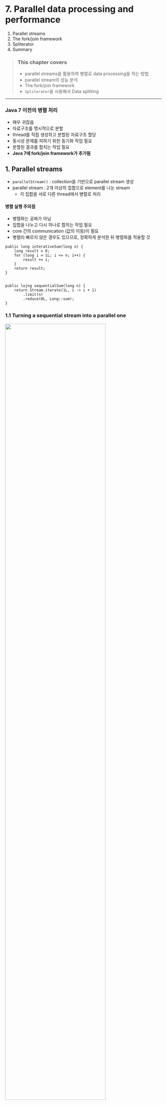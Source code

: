 # 7. Parallel data processing and performance

1. Parallel streams
2. The fork/join framework
3. Spliterator
4. Summary

> ### This chapter covers
>
> - parallel streams을 활용하여 병렬로 data processing을 하는 방법
> - parallel stream의 성능 분석
> - The fork/join framework
> - `Spliterator`을 사용해서 Data splitting

---

### Java 7 이전의 병렬 처리

- 매우 귀찮음
- 자료구조를 명시적으로 분할
- thread를 직접 생성하고 분할된 자료구조 할당
- 동시성 문제를 피하기 위한 동기화 작업 필요
- 분할된 결과를 합치는 작업 필요
- **Java 7에 fork/join framework가 추가됨**

## 1. Parallel streams

- `parallelStream()` : collection을 기반으로 parallel stream 생성
- parallel stream : 2개 이상의 집합으로 element를 나눈 stream
    - 각 집합을 서로 다른 thread에서 병렬로 처리

#### 병렬 실행 주의점

- 병렬화는 공짜가 아님
- 집합을 나누고 다시 하나로 합치는 작업 필요
- core 간의 communication (값의 이동)이 필요
- 병렬리 빠르지 않은 경우도 있으므로, 정확하게 분석한 뒤 병렬화를 적용할 것

````
public long interativeSum(long n) {
    long result = 0;
    for (long i = 1L; i <= n; i++) {
        result += i;
    }
    return result;
}


public lojng sequentialSum(long n) {
    return Stream.iterate(1L, i -> i + 1)
        .limit(n)
        .reduce(0L, Long::sum);
}
````

### 1.1 Turning a sequential stream into a parallel one

<img src="img.png"  width="80%"/>

````
public long parallelSum(long n) {
    return Stream.iterate(1L, i -> i + 1)
        .limit(n)
        .parallel() // parallel stream으로 변환
        .reduce(0L, Long::sum);
}
````

- `parallel()` : parallel stream으로 변환
- `sequential()` : sequential stream으로 변환

````
stream.parallel() // parallel stream으로 변환
    .filter(...)
    .sequential() // sequential stream으로 변환
    .map(...)
    .parallel() // parallel stream으로 변환
    .reduce(...);
````

#### Configuring the thread pool used by parallel streams

- parallel stream은 default로 `ForkJoinPool`을 사용
- return `Runtime.getRuntime().availableProcessors()` : 사용 가능한 프로세서 수
- 사용할 프로세서 수 직접 설정 : `System.setProperty("java.util.concurrent.ForkJoinPool.common.parallelism", "12")`
    - global 설정₩
    - **비추**

### 1.2 Measuring stream performance

- JMH, Java Microbenchmark Harness : microbenchmark를 위한 framework
- JMH 를 통해 parallel stream과 sequential stream의 성능 비교

````
@Benchmark
public long sequentialSum() {
    return Stream.iterate(1L, i -> i + 1)
            .limit(N)
            .reduce(0L, Long::sum);
}

@Benchmark
public long iterativeSum() {
    long result = 0;
    for (long i = 1L; i <= N; i++) {
        result += i;
    }
    return result;
}

@TearDown(Level.Invocation) // 각각의 벤치마크 실행 이후에 실행
public void tearDown() {
    System.gc();
}




````

<img src="img_1.png"  width="60%"/>

- `iterate()` : **parallel이 더 느림**
    - 서로 독립적인 집합으로 나누기 힘듦
    - `iterate()`는 이전 element를 이용해서 다음 element를 생성

#### USING MORE SPECIALIZED METHODS

````
@Benchmark
public long rangedSum() {
 return LongStream.rangeClosed(1, N)
 .reduce(0L, Long::sum);
}
````

```bash
Benchmark                          Mode  Cnt     Score    Error  Units
ParallelStreamBenchmark.rangedSum  avgt   10  3362.089 ± 22.867  us/op
```

- `sequentialSum()` 보다 빠름
    - autoboxing, auto-unboxing이 없음

````
@Benchmark
public long parallelRangedSum() {
    return LongStream.rangeClosed(1, N)
            .parallel()
            .reduce(0L, Long::sum);
}
````

```bash
Benchmark                                  Mode  Cnt    Score    Error  Units
ParallelStreamBenchmark.parallelRangedSum  avgt    10  496.916 ± 11.518  us/op
```

- 6배 빠름
- 병렬를 위해 독립적인 집합으로 나누기 쉬움

### 1.3  Using parallel streams correctly

- mutalbe state를 병렬 실행 시 사용하면 문제 발생

````
public long sideEffectSum(long n) {
  Accumulator accumulator = new Accumulator();
  
  LongStream.rangeClosed(1, n)
             .parallel() // 문제 원인
             .forEach(accumulator::add);
  
  return accumulator.total;
}

public class Accumulator {
  public long total = 0; // 상태값
  public void add(long value) { total += value; }
}

...

System.out.println("SideEffect parallel sum :"+ sideEffectParallelSum(10_000_000));
System.out.println("SideEffect parallel sum :"+ sideEffectParallelSum(10_000_000));
System.out.println("SideEffect parallel sum :"+ sideEffectParallelSum(10_000_000));

````

```baash
SideEffect parallel sum :6448280623056
SideEffect parallel sum :5006590315172
SideEffect parallel sum :5188848063192
```

- 병렬로 실행 시 `total`에 경합 발생
- 값이 매번 다름

### 1.4 Using parallel streams effectively

| Source            | Decomposability |
|-------------------|-----------------|
| `ArrayList`       | Excellent       |
| `LinkedList`      | Poor            |
| `IntStream.range` | Excellent       |
| `Stream.iterate`  | Poor            |
| `HashSet`         | Good            |
| `TreeSet`         | Good            |

- 성능측정 : parallel stream을 사용할 때와 사용하지 않을 때를 비교
    - parallel이 항상 빠르지 않음
    - parallel이 예상과 다르게 동작 할 수 있음
- boxing 지양
    - auto-boxing/unboxing은 성능에 영향을 줌
    - Java 8의 primitive streams 사용 e.g. `IntStream`, `DoubleStream`, `LongStream`
- 일반적으로 parallel 성능이 안좋은 operation
    - `limit()`, `findFirst()`, `findFirst()` : element의 순서에 의존
    - `findAny()` : element의 순서에 의존하지 않음, 병렬로 실행 시 빠름
    - `unordered()` : 순서 정렬되어있는 stream을 unordered stream으로 변환
- stream 파이프라인의 총 연산 비용 고려
    - N : element의 수, Q : 각 element를 처리하는데 걸리는 시간 일 때,
        - Q가 상대적으로 더 크다면 parallel stream 적합
- 데이터 양이 적은 경우, parallel stream 사용하지 않는 것이 좋음
    - parallel stream overhead가 더 큼
- parallel stream 아래에서 자료구조가 잘 분할 될 수 있는지
    - `ArrayList`는 잘 분할 될 수 있지만, `LinkedList`는 잘 분할 될 수 없음
    - `range()`로 반환된 primitive streams은 잘 분할됨
    - 커스텀 `Spliterator`를 사용하는 stream은 잘 분할됨
- Stream의 특성과 파이프라인을 지나며 어떻게 수정되는지 파악
    - `filter()`는 stream의 크기를 알 수 없음 (분할이 어려움)
    - 사이즈를 아는 stream은 분할이 쉬움
- 병합 비용 고려
    - 병합 비용이 크다면 parallel stream overhead가 더 커짐
    - e.g. `Collector.combiner()` 비용

## 2. The fork/join framework

<img src="img_2.png"  width="80%"/>

- 병렬화 가능한 task를 재귀적으로 작은 task로 분할하고, 결과를 합치는 프레임워크
- `ExecutorService`의 구현체
    - `ForkJoinPool`의 thread pool에게 subtask를 할당

### 2.1 Working with RecursiveTask

- `RecursiveTask<R>`의 subclass를 생성
    - `R` : task (subtask)의 결과 타입

````
protected abstract R compute();

...

// pseudo code
if( task is small enough or no longer divisible ) {
    sequentially solve the task
} else {
    split the task into two subtasks
    recursively invoke compute() on subtasks
    combine the results of the subtasks
}
````

````java
public class ForkJoinSumCalculator extends RecursiveTask<Long> { // fork/join framework 사용

    private final long[] numbers; // 합계를 구할 배열

    // subtask의 array 범위
    private final int start;
    private final int end;

    // subtask로 분할할 최소 배열 크기
    public static final long THRESHOLD = 10_000;

    // main task 생성시 사용
    public ForkJoinSumCalculator(long[] numbers) {
        this(numbers, 0, numbers.length);
    }

    // subtask 생성시 사용
    public ForkJoinSumCalculator(long[] numbers, int start, int end) {
        this.numbers = numbers;
        this.start = start;
        this.end = end;
    }

    // recursive task의 compute 메서드 구현
    @Override
    protected Long compute() {
        int length = end - start;

        // 기준값보다 작으면 순차적으로 계산
        if (length <= THRESHOLD) {
            return computeSequentially();
        }

        // subtask 생성
        ForkJoinSumCalculator leftTask = new ForkJoinSumCalculator(numbers, start, start + length / 2);
        leftTask.fork(); // 비동기 실행

        // subtask 생성
        ForkJoinSumCalculator rightTask = new ForkJoinSumCalculator(numbers, start + length / 2, end);
        Long rightResult = rightTask.compute(); // 동기 실행
        Long leftResult = leftTask.join();//  block : left task의 결과가 나올때까지 기다림

        return leftResult + rightResult;
    }

    private long computeSequentially() {
        long sum = 0;
        for (int i = start; i < end; i++)
            sum += numbers[i];
        return sum;
    }
}

````

````
private static Long forkJoinSum(long n) {
    long[] numbers = LongStream.rangeClosed(1, n).toArray();
    ForkJoinTask<Long> task = new ForkJoinSumCalculator(numbers);
    return new ForkJoinPool().invoke(task);
}

... 

Long result = forkJoinSum(10000000L);
````

- 같은 app에서 2개 이상의 `ForkJoinPool`을 사용하지 않는 것이 좋음
- `ForkJoinPool`은 인스턴스화 해서 static field에 관리하는 것이 좋음 (singleton)
- `new ForkJonPool()` : `Runtime.getRuntime().availableProcessors()` 만큼의 thread를 생성

#### RUNNING THE FORKJOINSUMCALCULATOR

<img src="img_3.png"  width="80%"/>

- 각 thread들이 task의 `compute()` 실행
- subtask로 이루어진 binary tree 형태로 task들이 생성
    - 실행이 완료되면 root 노드로 결과가 합쳐짐

### 2.2 Best practices for using the fork/join framework

- `join()`은 blocking operation
    - 반드시 2개의 subtask가 시작된 후에 호출
- `invoke()`은 `RecursiveTask` 안에서 사용되면 안됨
    - 안에서는 `compute()`, `fork()`를 호출
- sequential code만 `invoke()`를 호출해야함
- subtask에서 `fork()` : `ForkJoinPool`에 스케쥴
    - 같은 thread 재활용
    - thread pool에 불필요한 task 할당 방지
- fork/join framework를 활용한 parallel computation은 디버깅이 어려움
    - `compute()`가 `fork()`를 실행한 thread와 다른 thread에서 실행
- fork/join framework의 multi-core 연산이 sequential보다 빠름을 보장히지 않음
    - `warm-up`이 필요 (JIT compiler)
- subtask 분할 기준 필요

### 2.3 Work stealing

- 많은 subtask를 생성하는 것이 일반적으로 성능상 유리
- 실제 상황에선 Core수 외에 많은 변수가 존재
    - e.g. I/O bound, CPU bound

#### _work stealing_

<img src="img_4.png"  width="80%"/>

- task들이 고르게 분배되지 않는 문제를 해결
- `ForkJoinPool`의 thread들에게 고르게 task를 할당할 수 있음
- thread를 doubly linked queue를 가짐
    - 작업이 완료되면 queue에서 다음 작업을 가져와 실행
    - 자신의 queue가 비면 다른 thread의 queue에서 작업을 가져와 실행 **(steal)**
    - 모든 thread의 queue가 빌때까지 반복

## 3. Spliterator

- Java 8에 추가된 interface
- splitable iterator
- `spliterator()` : `Spliterator`를 반환하는 default method

````java
package java.util;

public interface Spliterator<T> {
    boolean tryAdvance(Consumer<? super T> action);

    Spliterator<T> trySplit();

    long estimateSize();

    int characteristics();
}
````

- `T` : `Spliterator`가 탐색하는 요소의 타입
- `tryAdvance()` : `Spliterator`의 요소를 하나씩 소비하면서 탐색
    - 요소가 남아있으면 `true` 반환
- `trySplit()` : `Spliterator`의 일부 요소를 분할하여 두번째 `Spliterator`를 생성
- `estimateSize()` : `Spliterator`가 탐색할 암은 요소 수 반환
    - 부정확하더라도, 예측 값은 연산에 유용

### 3.1 The splitting process

<img src="img_5.png"  width="80%"/>

1. step 1 : `trySplit()` 호출
    - `Spliterator`의 일부 요소를 분할하여 두번째 `Spliterator`를 생성
2. step 2 : 분할한 `Spliterator`에 대해서 `trySplit()` 호출
3. step 3 : null을 반환할 때까지 반복해서 `trySplit()` 호출
4. step 4 분할 종료, `trySplit()` return null
    - 더이상 분할 불가능

#### THE SPLITERATOR CHARACTERISTICS

- `Spliterator`의 `characteristics()`
- return : int 타입의 `Spliterator`의 특성을 정의하는 상수
- 리턴 값으로 유용하게 연산에 사용 (최적화)

| Characteristics | Description                                               |
|-----------------|-----------------------------------------------------------|
| `ORDERED`       | 요소들이 정렬되어 있음                                              |
| `DISTINCT`      | 요소들이 중복되지 않음 <br/>`x.equals(y) == false`                  |
| `SORTED`        | 요소들이 정렬되어 있음                                              |
| `SIZED`         | `estimateSize()`가 정확한 값을 반환함<br/>사이즈를 아는 source로부터 생성됨    |
| `NONNULL`       | `null` 요소를 가질 수 없음                                        |
| `IMMUTABLE`     | 요소들이 immutable                                            |
| `CONCURRENT`    | `Spliterator`의 소스를 동시에 수정할 수 있음<br/>동기화 작업 추가구현 없이        |
| `SUBSIZED`      | `trySplit()`으로 생성된 `Spliterator`는 `SIZED`와 `SUBSIZED`를 가짐 |

### 3.2 Implementing your own Spliterator

- String의 단어 (어절) 수를 세는 예제

````
private static int countWordsIteratively(String s) {
    int counter = 0;
    boolean lastSpace = true;
    for (char c : s.toCharArray()) {
        if (Character.isWhitespace(c)) {
            lastSpace = true;
        } else {
            if (lastSpace) counter++;
            lastSpace = false;
        }
    }
    return counter;
}

...

final String SENTENCE =
    " Nel mezzo del cammin di nostra vita " +
            "mi ritrovai in una selva oscura" +
            " ché la dritta via era smarrita ";
System.out.println("Found " + countWordsIteratively(SENTENCE) + " words");
````

#### REWRITING THE WORDCOUNTER IN FUNCTIONAL STYLE

````
Stream<Character> stream = IntStream.range(0, SENTENCE.length())
        .mapToObj(SENTENCE::charAt); // SENTENCE -> IntStream -> Stream<Character>
````

<img src="img_6.png"  width="70%"/>

````java
public class WordCounter {
    private final int counter; // immutable
    private final boolean lastSpace; // immutable

    public WordCounter(int counter, boolean lastSpace) {
        this.counter = counter;
        this.lastSpace = lastSpace;
    }

    // iterative algorithm
    public WordCounter accumulate(Character c) {
        if (Character.isWhitespace(c)) {
            return lastSpace ? this : new WordCounter(counter, true);
        } else {
            return lastSpace ? new WordCounter(counter + 1, false) : this;
        }
    }

    public WordCounter combine(WordCounter wordCounter) {
        return new WordCounter(counter + wordCounter.counter, wordCounter.lastSpace);
    }

    public int getCounter() {
        return counter;
    }
}
````

- `accumulate()` : `Spliterator`의 요소를 하나씩 탐색하면서 `WordCounter`의 상태를 바꿈
- `combine()` : 두 `WordCounter`를 결합

````
private static int countWords(Stream<Character> stream) {
    WordCounter wordCounter = stream.reduce(new WordCounter(0, true),
            WordCounter::accumulate,
            WordCounter::combine);

    return wordCounter.getCounter();
}

...

final String SENTENCE =
        " Nel mezzo del cammin di nostra vita " +
                "mi ritrovai in una selva oscura" +
                " ché la dritta via era smarrita ";

Stream<Character> stream = IntStream.range(0, SENTENCE.length())
        .mapToObj(SENTENCE::charAt);

System.out.println("result = " + countWords(stream));
````

#### MAKING THE WORDCOUNTER WORK IN PARALLEL

```java

public class WordCounterSpliterator implements Spliterator<Character> {
    private final String str;
    private int currentChar = 0;

    public WordCounterSpliterator(String str) {
        this.str = str;
    }

    @Override
    public boolean tryAdvance(Consumer<? super Character> action) {
        action.accept(str.charAt(currentChar++));
        return currentChar < str.length(); // 다음 문자가 남아있으면 true
    }

    // 문자열 분리 시 어절 단위로 분리
    @Override
    public Spliterator<Character> trySplit() {
        int currentSize = str.length() - currentChar;

        // 10글자 이하면 분리하지 않고 sequential 처리
        if (currentSize < 10)
            return null;

        // 분리할 문자열의 중간을 찾음
        for (int splitPos = currentSize / 2 + currentChar; splitPos < str.length(); splitPos++) {

            // 공백이면 split
            if (Character.isWhitespace(str.charAt(splitPos))) {
                Spliterator<Character> spliterator =
                        new WordCounterSpliterator(str.substring(currentChar, splitPos));
                currentChar = splitPos;
                return spliterator;
            }
        }
        return null;
    }

    @Override
    public long estimateSize() {
        return str.length() - currentChar;
    }

    @Override
    public int characteristics() {
        return ORDERED + SIZED + SUBSIZED + NONNULL + IMMUTABLE;
    }
}

```

- `tryAdvance()` : `currentChar`의 문자를 소비하고 `currentChar`를 증가시킴
    - 더 소비할 문자가 남아있으면 true, 더 이상 소비할 문자가 없으면 false
- `trySplit()` : `RecursiveTask`의 `compute()`와 비슷한 역할
    - split 1차 조건 명시 : 10글자 이하면 분리하지 않고 sequential 처리
    - blank 문자를 찾아서 split, `Spliterator`를 생성하고 현재 `Spliterator`의 `currentChar`를 증가시킴
- `estimatedSize()` : `Spliterator`가 파싱해야 할 문자열의 길이를 반환
- `characteristics()` : `Spliterator`의 특성을 반환
    - `ORDERED` : 문자열의 순서가 유의미함
    - `SIZED` : `estimatedSize()`가 정확한 값을 반환함
    - `SUBSIZED` : `trySplit()`으로 생성된 `Spliterator`는 정확한 사이즈를 가짐
    - `NONNULL` : `null` 문자를 가질 수 없음
    - `IMMUTABLE` : 문자열은 불변, `String`은 불변 객체

#### PUTTING THE WORDCOUNTERSPLITERATOR TO WORK

````
Spliterator<Character> spliterator = new WordCounterSpliterator(SENTENCE);
Stream<Character> streamParallel = StreamSupport.stream(spliterator, true); // 2nd param: parallel boolean
System.out.println("result2 = " + countWords(streamParallel));
````

## 4. Summary

- Internal iteration은 stream을 명시적으로 parallel을 구현하지 않고 간결하게 구현할 수 있음
- parallel이 무조건 빠르지 않음. 성능 측정을 해야함
- parallel stream이 유용한 경우
    - element가 많음
    - element를 처리하는데 오랜 시간이 걸림
- 성능 측면 : 올바른 자료구조 > parallel stream
    - primitive stream을 사용하면 boxing, unboxing이 발생하지 않음
- fork/join framework : parallelizable task를 재귀적으로 분할하여 병렬로 실행 후 결과를 합침
- `SplitIterator` : parallel stream의 split기준과 탐색 방법을 정의한 interface